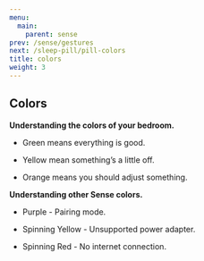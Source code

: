 ```yaml
---
menu:
  main:
    parent: sense
prev: /sense/gestures
next: /sleep-pill/pill-colors
title: colors
weight: 3
---
```


## Colors

**Understanding the colors of your bedroom.**


- Green means everything is good.

- Yellow mean something’s a little off.

- Orange means you should adjust something.


**Understanding other Sense colors.**


- Purple - Pairing mode.

- Spinning Yellow - Unsupported power adapter. 

- Spinning Red - No internet connection.

